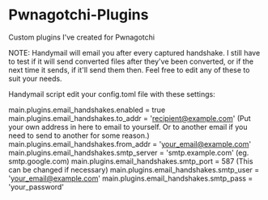 # Pwnagotchi-Plugins
Custom plugins I've created for Pwnagotchi

NOTE: Handymail will email you after every captured handshake.  I still have to test if it will send converted files after they've been converted, or if the next time it sends, if it'll send them then.  Feel free to edit any of these to suit your needs.

Handymail script
edit your config.toml file with these settings:


main.plugins.email_handshakes.enabled = true
main.plugins.email_handshakes.to_addr = 'recipient@example.com' (Put your own address in here to email to yourself.  Or to another email if you need to send to another for some reason.)
main.plugins.email_handshakes.from_addr = 'your_email@example.com'
main.plugins.email_handshakes.smtp_server = 'smtp.example.com' (eg. smtp.google.com)
main.plugins.email_handshakes.smtp_port = 587 (This can be changed if necessary)
main.plugins.email_handshakes.smtp_user = 'your_email@example.com'
main.plugins.email_handshakes.smtp_pass = 'your_password'


